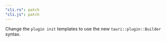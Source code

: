 ```yaml
---
"cli.rs": patch
"cli.js": patch
---
```


Change the `plugin init` templates to use the new `tauri::plugin::Builder` syntax.
